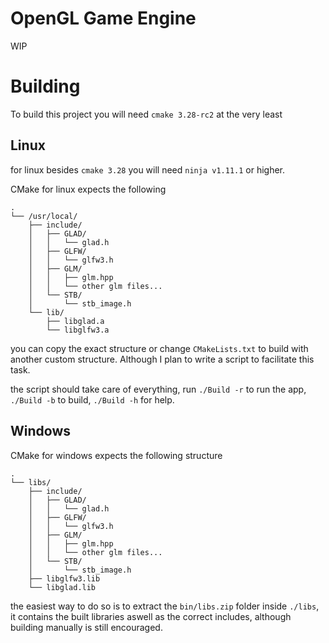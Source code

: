 ﻿# OpenGL Game Engine

WIP

# Building

To build this project you will need `cmake 3.28-rc2` at the very least

## Linux

for linux besides `cmake 3.28` you will need `ninja v1.11.1` or higher.

CMake for linux expects the following

```
.
└── /usr/local/
    ├── include/
    │   ├── GLAD/
    │   │   └── glad.h
    │   ├── GLFW/
    │   │   └── glfw3.h
    │   ├── GLM/
    │   │   ├── glm.hpp
    │   │   └── other glm files...
    │   └── STB/
    │       └── stb_image.h
    └── lib/
        ├── libglad.a
        └── libglfw3.a
```

you can copy the exact structure or change `CMakeLists.txt` to build with another custom structure.
Although I plan to write a script to facilitate this task.

the script should take care of everything, run `./Build -r` to run the app, `./Build -b` to build, `./Build -h` for help.

## Windows

CMake for windows expects the following structure

```
.
└── libs/
    ├── include/
    │   ├── GLAD/
    │   │   └── glad.h
    │   ├── GLFW/
    │   │   └── glfw3.h
    │   ├── GLM/
    │   │   ├── glm.hpp
    │   │   └── other glm files...
    │   └── STB/
    │       └── stb_image.h
    ├── libglfw3.lib
    └── libglad.lib
```

the easiest way to do so is to extract the `bin/libs.zip` folder inside `./libs`, it contains the
built libraries aswell as the correct includes, although building manually is still encouraged.